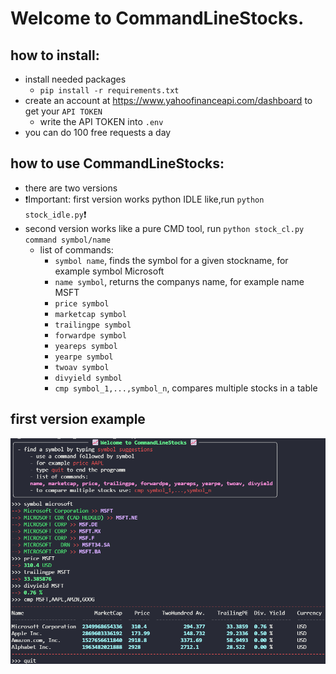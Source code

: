 # Welcome to CommandLineStocks.
## how to install:
  - install needed packages
    - `pip install -r requirements.txt`
  - create an account at https://www.yahoofinanceapi.com/dashboard to get your `API TOKEN`
    - write the API TOKEN into `.env`
  - you can do 100 free requests a day

## how to use CommandLineStocks:
  - there are two versions
  - :heavy_exclamation_mark:Important: first version works python IDLE like,run `python stock_idle.py`:heavy_exclamation_mark:
  - second version works like a pure CMD tool, run `python stock_cl.py command symbol/name`
    - list of commands:
      - `symbol name`, finds the symbol for a given stockname, for example symbol Microsoft
      - `name symbol`, returns the companys name, for example name MSFT
      - `price symbol`
      - `marketcap symbol`
      - `trailingpe symbol`
      - `forwardpe symbol`
      - `yeareps symbol`
      - `yearpe symbol`
      - `twoav symbol`
      - `divyield symbol`
      - `cmp symbol_1,...,symbol_n`, compares multiple stocks in a table

## first version example
![Screenshot](example1.png)

